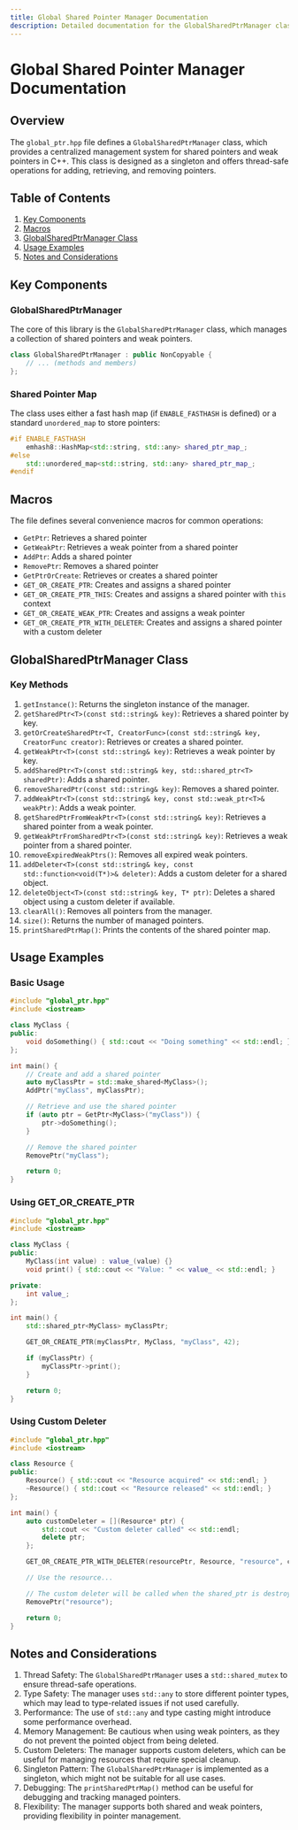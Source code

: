 ```yaml
---
title: Global Shared Pointer Manager Documentation
description: Detailed documentation for the GlobalSharedPtrManager class in the global_ptr.hpp file, including key components, macros, methods, usage examples, and considerations for managing shared and weak pointers in C++.
---
```


# Global Shared Pointer Manager Documentation

## Overview

The `global_ptr.hpp` file defines a `GlobalSharedPtrManager` class, which provides a centralized management system for shared pointers and weak pointers in C++. This class is designed as a singleton and offers thread-safe operations for adding, retrieving, and removing pointers.

## Table of Contents

1. [Key Components](#key-components)
2. [Macros](#macros)
3. [GlobalSharedPtrManager Class](#globalsharedptrmanager-class)
4. [Usage Examples](#usage-examples)
5. [Notes and Considerations](#notes-and-considerations)

## Key Components

### GlobalSharedPtrManager

The core of this library is the `GlobalSharedPtrManager` class, which manages a collection of shared pointers and weak pointers.

```cpp
class GlobalSharedPtrManager : public NonCopyable {
    // ... (methods and members)
};
```

### Shared Pointer Map

The class uses either a fast hash map (if `ENABLE_FASTHASH` is defined) or a standard `unordered_map` to store pointers:

```cpp
#if ENABLE_FASTHASH
    emhash8::HashMap<std::string, std::any> shared_ptr_map_;
#else
    std::unordered_map<std::string, std::any> shared_ptr_map_;
#endif
```

## Macros

The file defines several convenience macros for common operations:

- `GetPtr`: Retrieves a shared pointer
- `GetWeakPtr`: Retrieves a weak pointer from a shared pointer
- `AddPtr`: Adds a shared pointer
- `RemovePtr`: Removes a shared pointer
- `GetPtrOrCreate`: Retrieves or creates a shared pointer
- `GET_OR_CREATE_PTR`: Creates and assigns a shared pointer
- `GET_OR_CREATE_PTR_THIS`: Creates and assigns a shared pointer with `this` context
- `GET_OR_CREATE_WEAK_PTR`: Creates and assigns a weak pointer
- `GET_OR_CREATE_PTR_WITH_DELETER`: Creates and assigns a shared pointer with a custom deleter

## GlobalSharedPtrManager Class

### Key Methods

1. `getInstance()`: Returns the singleton instance of the manager.
2. `getSharedPtr<T>(const std::string& key)`: Retrieves a shared pointer by key.
3. `getOrCreateSharedPtr<T, CreatorFunc>(const std::string& key, CreatorFunc creator)`: Retrieves or creates a shared pointer.
4. `getWeakPtr<T>(const std::string& key)`: Retrieves a weak pointer by key.
5. `addSharedPtr<T>(const std::string& key, std::shared_ptr<T> sharedPtr)`: Adds a shared pointer.
6. `removeSharedPtr(const std::string& key)`: Removes a shared pointer.
7. `addWeakPtr<T>(const std::string& key, const std::weak_ptr<T>& weakPtr)`: Adds a weak pointer.
8. `getSharedPtrFromWeakPtr<T>(const std::string& key)`: Retrieves a shared pointer from a weak pointer.
9. `getWeakPtrFromSharedPtr<T>(const std::string& key)`: Retrieves a weak pointer from a shared pointer.
10. `removeExpiredWeakPtrs()`: Removes all expired weak pointers.
11. `addDeleter<T>(const std::string& key, const std::function<void(T*)>& deleter)`: Adds a custom deleter for a shared object.
12. `deleteObject<T>(const std::string& key, T* ptr)`: Deletes a shared object using a custom deleter if available.
13. `clearAll()`: Removes all pointers from the manager.
14. `size()`: Returns the number of managed pointers.
15. `printSharedPtrMap()`: Prints the contents of the shared pointer map.

## Usage Examples

### Basic Usage

```cpp
#include "global_ptr.hpp"
#include <iostream>

class MyClass {
public:
    void doSomething() { std::cout << "Doing something" << std::endl; }
};

int main() {
    // Create and add a shared pointer
    auto myClassPtr = std::make_shared<MyClass>();
    AddPtr("myClass", myClassPtr);

    // Retrieve and use the shared pointer
    if (auto ptr = GetPtr<MyClass>("myClass")) {
        ptr->doSomething();
    }

    // Remove the shared pointer
    RemovePtr("myClass");

    return 0;
}
```

### Using GET_OR_CREATE_PTR

```cpp
#include "global_ptr.hpp"
#include <iostream>

class MyClass {
public:
    MyClass(int value) : value_(value) {}
    void print() { std::cout << "Value: " << value_ << std::endl; }

private:
    int value_;
};

int main() {
    std::shared_ptr<MyClass> myClassPtr;

    GET_OR_CREATE_PTR(myClassPtr, MyClass, "myClass", 42);

    if (myClassPtr) {
        myClassPtr->print();
    }

    return 0;
}
```

### Using Custom Deleter

```cpp
#include "global_ptr.hpp"
#include <iostream>

class Resource {
public:
    Resource() { std::cout << "Resource acquired" << std::endl; }
    ~Resource() { std::cout << "Resource released" << std::endl; }
};

int main() {
    auto customDeleter = [](Resource* ptr) {
        std::cout << "Custom deleter called" << std::endl;
        delete ptr;
    };

    GET_OR_CREATE_PTR_WITH_DELETER(resourcePtr, Resource, "resource", customDeleter);

    // Use the resource...

    // The custom deleter will be called when the shared_ptr is destroyed
    RemovePtr("resource");

    return 0;
}
```

## Notes and Considerations

1. Thread Safety: The `GlobalSharedPtrManager` uses a `std::shared_mutex` to ensure thread-safe operations.
2. Type Safety: The manager uses `std::any` to store different pointer types, which may lead to type-related issues if not used carefully.
3. Performance: The use of `std::any` and type casting might introduce some performance overhead.
4. Memory Management: Be cautious when using weak pointers, as they do not prevent the pointed object from being deleted.
5. Custom Deleters: The manager supports custom deleters, which can be useful for managing resources that require special cleanup.
6. Singleton Pattern: The `GlobalSharedPtrManager` is implemented as a singleton, which might not be suitable for all use cases.
7. Debugging: The `printSharedPtrMap()` method can be useful for debugging and tracking managed pointers.
8. Flexibility: The manager supports both shared and weak pointers, providing flexibility in pointer management.
